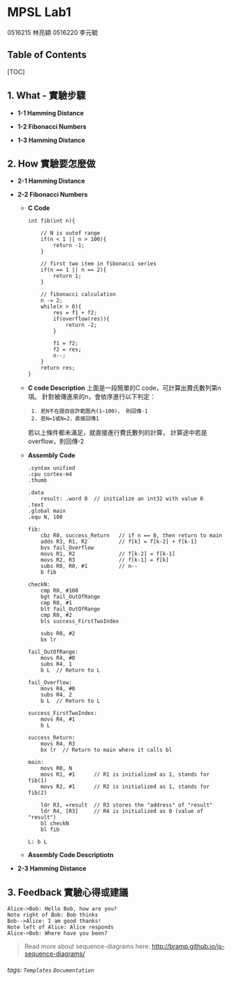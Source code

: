 

# MPSL Lab1

0516215 林亮穎
0516220 李元毓


## Table of Contents

[TOC]

## 1. What - 實驗步驟
- **1-1 Hamming Distance**
    
- **1-2 Fibonacci Numbers**

- **1-3 Hamming Distance**


## 2. How 實驗要怎麼做

- **2-1 Hamming Distance**
    
- **2-2 Fibonacci Numbers**
  - **C Code**
    ``` C=
    int fib(int n){

        // N is outof range
        if(n < 1 || n > 100){
            return -1;
        }

        // first two item in fibonacci series
        if(n == 1 || n == 2){
            return 1;
        }

        // fibonacci calculation
        n -= 2;
        while(n > 0){
            res = f1 + f2;
            if(overflow(res)){
                return -2;
            }

            f1 = f2;
            f2 = res;
            n--;
        }
        return res;
    }
    ```
  - **C code Description**
    上面是一段簡單的C code，可計算出費氏數列第n項。
    針對被傳進來的n，會依序進行以下判定：
       ```
        1. 若N不在題目容許範圍內(1~100)， 則回傳-1
        2. 若N=1或N=2，直接回傳1
       ``` 
    若以上條件都未滿足，就直接進行費氏數列的計算，
    計算途中若是overflow，則回傳-2
    
  - **Assembly Code**
    ```assembly= 
    .syntax unified
    .cpu cortex-m4
    .thumb

    .data 
        result: .word 0  // initialize an int32 with value 0
    .text 
    .global main
    .equ N, 100

    fib:
        cbz R0, success_Return   // if n == 0, then return to main 
        adds R3, R1, R2          // f[k] = f[k-2] + f[k-1]
        bvs fail_Overflow
        movs R1, R2              // f[k-2] = f[k-1]
        movs R2, R3              // f[k-1] = f[k]
        subs R0, R0, #1          // n--
        b fib

    checkN:
        cmp R0, #100
        bgt fail_OutOfRange
        cmp R0, #1
        blt fail_OutOfRange
        cmp R0, #2
        bls success_FirstTwoIndex

        subs R0, #2 
        bx lr

    fail_OutOfRange:
        movs R4, #0
        subs R4, 1
        b L  // Return to L

    fail_Overflow:
        movs R4, #0
        subs R4, 2
        b L  // Return to L

    success_FirstTwoIndex:
        movs R4, #1
        b L

    success_Return:
        movs R4, R3
        bx lr  // Return to main where it calls bl

    main:
        movs R0, N
        movs R1, #1      // R1 is initialized as 1, stands for fib(1)
        movs R2, #1      // R2 is initialized as 1, stands for fib(2)

        ldr R3, =result  // R3 stores the "address" of "result"
        ldr R4, [R3]     // R4 is initialized as 0 (value of "result")
        bl checkN
        bl fib

    L: b L
    ```
  - **Assembly Code Descriptiotn**

- **2-3 Hamming Distance**




## 3. Feedback 實驗心得或建議
```sequence
Alice->Bob: Hello Bob, how are you?
Note right of Bob: Bob thinks
Bob-->Alice: I am good thanks!
Note left of Alice: Alice responds
Alice->Bob: Where have you been?
```

> Read more about sequence-diagrams here: http://bramp.github.io/js-sequence-diagrams/


###### tags: `Templates` `Documentation`
